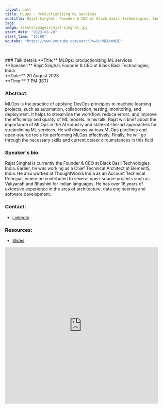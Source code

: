 ```yaml
---
layout: post
title: MLOps - Productionizing ML services
subtitle: Rajat Singhal, Founder & CEO at Black Basil Technologies, India
tags: 
image: assets/images/rajat-singhal.jpg
start_date: "2023-08-20"
start_time: "19:00"
youtube: "https://www.youtube.com/watch?v=0uHNE8wNW2E"
---
```


<br>
### Talk details
**Title:** MLOps: productionizing ML services <br/>
**Speaker:**  Rajat Singhal, Founder & CEO at Black Basil Technologies, India
<br/>
**Date:** 20 August 2023<br/>
**Time:** 7 PM (IST)

### Abstract: 
MLOps is the practice of applying DevOps principles to machine learning projects, such as automation, collaboration, testing, monitoring, and deployment. It helps to streamline the workflow, reduce errors, and improve the efficiency and quality of ML models. In his talk, Rajat will brief about the importance of MLOps in the AI industry and state-of-the-art approaches for streamlining ML services. He will discuss various MLOps pipelines and open-source tools for performing MLOps effectively. Finally, he will go through the necessary skills and current career circumstances in this field.

### Speaker's bio
Rajat Singhal is currently the Founder & CEO at Black Basil Technologies, India. Earlier, he was working as a Chief Technical Architect at Element5, India. He also worked at ThoughtWorks India as an Account Technical Principal, where he contributed to several open-source projects such as Vakyansh and Bhashini for Indian languages. He has over 16 years of extensive experience in the area of architecture, data engineering and software development.

### Contact: 
- [LinkedIn](https://www.linkedin.com/in/rajat-singhal/)

### Resources:
- [Slides](https://drive.google.com/file/d/1Aokaap3GCPRi2kuTxyNd2Uj838njxmEs/view?usp=sharing)

<iframe width="100%" height="515" src="https://www.youtube.com/embed/0uHNE8wNW2E" title="YouTube video player" frameborder="0" allow="accelerometer; autoplay; clipboard-write; encrypted-media; gyroscope; picture-in-picture; web-share" allowfullscreen></iframe>